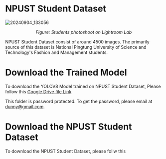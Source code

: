 # NPUST Student Dataset
![20240904_133056](https://github.com/user-attachments/assets/0f66d9b7-98ac-4755-b2e3-0cce4b3e98c3)

<div style="text-align: center;">
  <p><em>Figure: Students photoshoot on Lightroom Lab</em></p>
</div>

NPUST Student Dataset consist of around 4500 images. The primarily source of this dataset is National Pingtung University of Science and Technology's Fashion and Management students. 

# Download the Trained Model

To download the YOLOV8 Model trained on NPUST Student Dataset, Please follow this [Google Drive file Link](https://drive.google.com/file/d/1AUI90nwl7dkVgF5XjeT9Saxm3rO52kY9/view?usp=drive_link)

This folder is password protected. To get the password, please email at dunny@gmail.com.

# Download the NPUST Student Dataset

To download the NPUST Student Dataset, please follw this 









